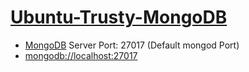 # [Ubuntu-Trusty-MongoDB](https://github.com/FoxCouncil/Hostel/tree/master/Ubuntu-Trusty-MongoDB)

+ [MongoDB](https://www.mongodb.org/) Server Port: 27017 (Default mongod Port)
+ [mongodb://localhost:27017](mongodb://localhost:27017)
